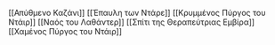 [[Απύθμενο Καζάνι]]
[[Έπαυλη των Ντάρε]]
[[Κρυμμένος Πύργος του Ντάιρ]]
[[Ναός του Λαθάντερ]]
[[Σπίτι της Θεραπεύτριας Εμβίρα]]
[[Χαμένος Πύργος του Ντάιρ]]